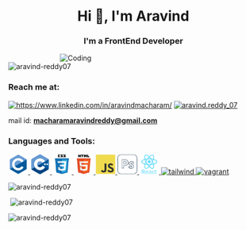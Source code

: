 <h1 align="center">Hi 👋, I'm Aravind</h1>
<h3 align="center">I'm a FrontEnd Developer</h3>
<img align="right" alt="Coding" width="400" src="https://whosarghya.netlify.app/content/giphy.gif">
<p align="left"> <img src="https://komarev.com/ghpvc/?username=aravind-reddy07&label=Profile%20views&color=0e75b6&style=flat" alt="aravind-reddy07" /> </p>

<h3 align="left">Reach me at:</h3>
<p align="left">
<a href="https://linkedin.com/in/https://www.linkedin.com/in/aravindmacharam/" target="blank"><img align="center" src="https://raw.githubusercontent.com/rahuldkjain/github-profile-readme-generator/master/src/images/icons/Social/linked-in-alt.svg" alt="https://www.linkedin.com/in/aravindmacharam/" height="30" width="40" /></a>
<a href="https://instagram.com/aravind.reddy_07" target="blank"><img align="center" src="https://raw.githubusercontent.com/rahuldkjain/github-profile-readme-generator/master/src/images/icons/Social/instagram.svg" alt="aravind.reddy_07" height="30" width="40" /></a>
</p>

mail id: **macharamaravindreddy@gmail.com**

<h3 align="left">Languages and Tools:</h3>
<p align="left"> <a href="https://www.cprogramming.com/" target="_blank" rel="noreferrer"> <img src="https://raw.githubusercontent.com/devicons/devicon/master/icons/c/c-original.svg" alt="c" width="40" height="40"/> </a> <a href="https://www.w3schools.com/cpp/" target="_blank" rel="noreferrer"> <img src="https://raw.githubusercontent.com/devicons/devicon/master/icons/cplusplus/cplusplus-original.svg" alt="cplusplus" width="40" height="40"/> </a> <a href="https://www.w3schools.com/css/" target="_blank" rel="noreferrer"> <img src="https://raw.githubusercontent.com/devicons/devicon/master/icons/css3/css3-original-wordmark.svg" alt="css3" width="40" height="40"/> </a> <a href="https://www.w3.org/html/" target="_blank" rel="noreferrer"> <img src="https://raw.githubusercontent.com/devicons/devicon/master/icons/html5/html5-original-wordmark.svg" alt="html5" width="40" height="40"/> </a> <a href="https://developer.mozilla.org/en-US/docs/Web/JavaScript" target="_blank" rel="noreferrer"> <img src="https://raw.githubusercontent.com/devicons/devicon/master/icons/javascript/javascript-original.svg" alt="javascript" width="40" height="40"/> </a> <a href="https://www.photoshop.com/en" target="_blank" rel="noreferrer"> <img src="https://raw.githubusercontent.com/devicons/devicon/master/icons/photoshop/photoshop-line.svg" alt="photoshop" width="40" height="40"/> </a> <a href="https://reactjs.org/" target="_blank" rel="noreferrer"> <img src="https://raw.githubusercontent.com/devicons/devicon/master/icons/react/react-original-wordmark.svg" alt="react" width="40" height="40"/> </a> <a href="https://tailwindcss.com/" target="_blank" rel="noreferrer"> <img src="https://www.vectorlogo.zone/logos/tailwindcss/tailwindcss-icon.svg" alt="tailwind" width="40" height="40"/> </a> <a href="https://www.vagrantup.com/" target="_blank" rel="noreferrer"> <img src="https://www.vectorlogo.zone/logos/vagrantup/vagrantup-icon.svg" alt="vagrant" width="40" height="40"/> </a> </p>

<p align="left"> <!-- Your existing icons and tools go here --> </p>

<!-- Your GitHub stats -->
<p align="left"><img  src="https://github-readme-stats.vercel.app/api/top-langs?username=aravind-reddy07&show_icons=true&locale=en&layout=compact" alt="aravind-reddy07" /></p>

<p align="left"> <img  src="https://github-readme-stats.vercel.app/api?username=aravind-reddy07&show_icons=true&locale=en" alt="aravind-reddy07" /></p>

<!-- Contributions, current streak, and longest streak -->
<p align="left">
  <img src="https://github-readme-streak-stats.herokuapp.com/?user=aravind-reddy07" alt="aravind-reddy07" />
</p>
